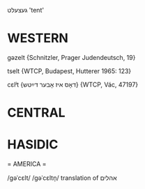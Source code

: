 געצעלט
'tent'

WESTERN
========

gəzelt {Schnitzler, Prager Judendeutsch, 19}

tselt {WTCP, Budapest, Hutterer 1965: 123}

cɛlʲt {דאָס איז אָבער דײַטש} {WTCP, Vác, 47197}

CENTRAL
========

HASIDIC
=======
= AMERICA = 

/gəˈcɛlt/
/gəˈcɛltn̩/ translation of אהלים
